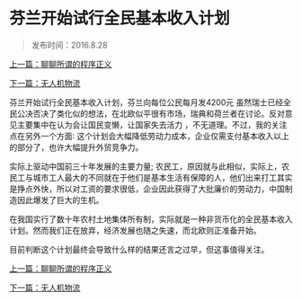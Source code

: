 # 芬兰开始试行全民基本收入计划

>发布时间：2016.8.28

[上一篇：聊聊所谓的程序正义](/social/article51)

[下一篇：无人机物流](/social/article53)



芬兰开始试行全民基本收入计划，芬兰向每位公民每月发4200元 虽然瑞士已经全民公决否决了类化似的想法，在北欧似平很有市场，瑞典和荷兰者在讨论。反对意见主要集中在认为会让国民变懒，让国家失去活力 ，不无道理。不过，我的关注点在另外一个方面∶ 这个计划会大幅降低劳动力成本，企业仅需支付基本收入以上的部分了，也许大幅提升外贸竞争力。

实际上驱动中国前三十年发展的主要力量; 农民工，原因就与此相似，实际上，农民工与城市工人最大的不同就在于他们是基本生活有保障的人，他们出来打工其实是挣点外快，所以对工资的要求很低，企业因此获得了大批廉价的劳动力，中国制造因此爆发了巨大的生机。

在我国实行了数十年农村土地集体所有制，实际就是一种非货币化的全民基本收入计划。然而我们正在放弃，经济发展也随之失速，而北欧则正准备开始。

目前判断这个计划最终会导致什么样的结果还言之过早，但这事值得关注。



[上一篇：聊聊所谓的程序正义](/social/article51)

[下一篇：无人机物流](/social/article53)

